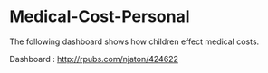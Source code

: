 # Medical-Cost-Personal

The following dashboard shows how children effect medical costs.

Dashboard : http://rpubs.com/njaton/424622
